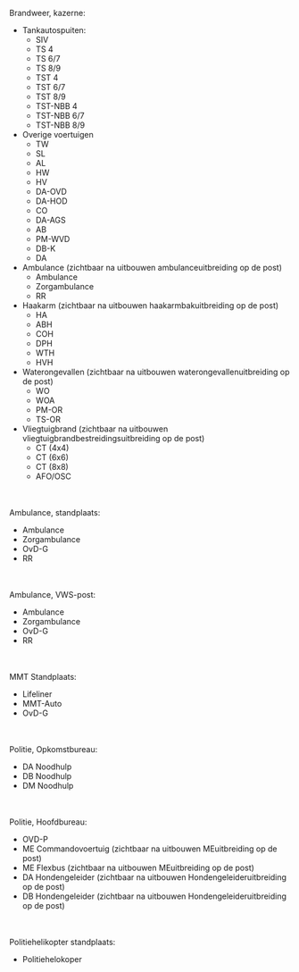 Brandweer, kazerne:<br/>

- Tankautospuiten:
    - SIV
    - TS 4
    - TS 6/7
    - TS 8/9
    - TST 4
    - TST 6/7
    - TST 8/9
    - TST-NBB 4
    - TST-NBB 6/7
    - TST-NBB 8/9
- Overige voertuigen
    - TW
    - SL
    - AL
    - HW
    - HV
    - DA-OVD
    - DA-HOD
    - CO
    - DA-AGS
    - AB
    - PM-WVD
    - DB-K
    - DA
- Ambulance (zichtbaar na uitbouwen ambulanceuitbreiding op de post)
    - Ambulance
    - Zorgambulance
    - RR
- Haakarm (zichtbaar na uitbouwen haakarmbakuitbreiding op de post)
    - HA
    - ABH
    - COH
    - DPH
    - WTH
    - HVH
- Waterongevallen (zichtbaar na uitbouwen waterongevallenuitbreiding op de post)
    - WO
    - WOA
    - PM-OR
    - TS-OR
- Vliegtuigbrand (zichtbaar na uitbouwen vliegtuigbrandbestreidingsuitbreiding op de post)
    - CT (4x4)
    - CT (6x6)
    - CT (8x8)
    - AFO/OSC

<br/><br/>
Ambulance, standplaats:<br/>

- Ambulance
- Zorgambulance
- OvD-G
- RR

<br/><br/>
Ambulance, VWS-post:<br/>

- Ambulance
- Zorgambulance
- OvD-G
- RR

<br/><br/>
MMT Standplaats:<br/>

- Lifeliner
- MMT-Auto
- OvD-G

<br/><br/>
Politie, Opkomstbureau: <br/>

- DA Noodhulp
- DB Noodhulp
- DM Noodhulp

<br/><br/>
Politie, Hoofdbureau:<br/>

- OVD-P
- ME Commandovoertuig (zichtbaar na uitbouwen MEuitbreiding op de post)
- ME Flexbus (zichtbaar na uitbouwen MEuitbreiding op de post)
- DA Hondengeleider (zichtbaar na uitbouwen Hondengeleideruitbreiding op de post)
- DB Hondengeleider (zichtbaar na uitbouwen Hondengeleideruitbreiding op de post)

<br/><br/>
Politiehelikopter standplaats:<br/>

- Politiehelokoper